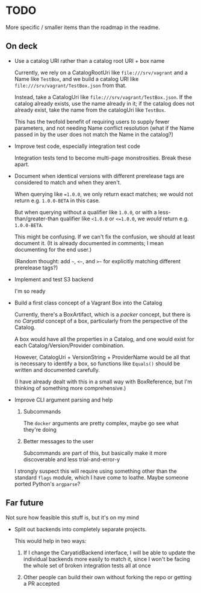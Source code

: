 # TODO

More specific / smaller items than the roadmap in the readme.

## On deck

 *  Use a catalog URI rather than a catalog root URI + box name
    
    Currently, we rely on a CatalogRootUri like `file:///srv/vagrant` and a Name like `TestBox`,
    and we build a catalog URI like `file:///srv/vagrant/TestBox.json` from that.

    Instead, take a CatalogUri like `file:///srv/vagrant/TestBox.json`.
    If the catalog already exists, use the name already in it;
    if the catalog does not already exist, take the name from the catalogUri like `TestBox`.

    This has the twofold benefit of
    requiring users to supply fewer parameters,
    and not needing Name conflict resolution
    (what if the Name passed in by the user does not match the Name in the catalog?)

 *  Improve test code, especially integration test code

    Integration tests tend to become multi-page monstrosities.
    Break these apart.

 *  Document when identical versions with different prerelease tags are considered to match and when they aren't.

    When querying like `=1.0.0`, we only return exact matches;
    we would not return e.g. `1.0.0-BETA` in this case.

    But when querying without a qualifier like `1.0.0`,
    or with a less-than/greater-than qualifier like `<1.0.0` or `<=1.0.0`,
    we *would* return e.g. `1.0.0-BETA`.

    This might be confusing.
    If we can't fix the confusion,
    we should at least document it.
    (It is already documented in comments;
    I mean documenting for the end user.)

    (Random thought: add `~`, `<~`, and `>~` for explicitly matching different prerelease tags?)

 *  Implement and test S3 backend

    I'm so ready

 *  Build a first class concept of a Vagrant Box into the Catalog

    Currently, there's a BoxArtifact, which is a *packer* concept,
    but there is no *Caryatid* concept of a box,
    particularly from the perspective of the Catalog.

    A box would have all the properties in a Catalog,
    and one would exist for each Catalog/Version/Provider combination.

    However, CatalogUri + VersionString + ProviderName would be all that is necessary to identify a box,
    so functions like `Equals()` should be written and documented carefully.
    
    (I have already dealt with this in a small way with BoxReference,
    but I'm thinking of something more comprehensive.)

 *  Improve CLI argument parsing and help

    1)  Subcommands

        The `docker` arguments are pretty complex, maybe go see what they're doing

    2)  Better messages to the user

        Subcommands are part of this,
        but basically make it more discoverable and less trial-and-error-y

    I strongly suspect this will require using something other than the standard `flags` module,
    which I have come to loathe.
    Maybe someone ported Python's `argparse`?

## Far future

Not sure how feasible this stuff is, but it's on my mind

 *  Split out backends into completely separate projects.

    This would help in two ways:

    1)  If I change the CaryatidBackend interface,
        I will be able to update the individual backends more easily to match it,
        since I won't be facing the whole set of broken integration tests all at once

    2)  Other people can build their own without forking the repo or getting a PR accepted